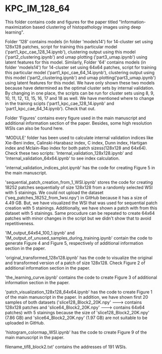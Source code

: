 # KPC_IM_128_64

This folder contains code and figures for the paper titled "Information-maximization based clustering of histopathology images using deep learning".

Folder '128' contains models (in folder 'models14') for 14-cluster set using 128x128 patches, script for training this particular model ('part1_kpc_cae_128_14.ipynb'), clustering output using this model ('part2_clustering.ipynb') and umap plotting ('part3_umap.ipynb') using latent features for this model. Similarly, Folder '64' contains models (in folder 'models14') for 14-cluster set using 64x64 patches, script for training this particular model ('part1_kpc_cae_64_14.ipynb'), clustering output using this model ('part2_clustering.ipynb') and umap plotting('part3_umap.ipynb') using latent features for this model. We have only shown these two models because have determined as the optimal cluster sets by internal validation. By changing in one place, the scripts can be run for cluster sets using 8, 9, 10, 11, 12, 13, 15, 16, 17 and 18 as well. We have mentioned where to change in the training scipts ('part1_kpc_cae_128_14.ipynb' and 'part1_kpc_cae_64_14.ipynb'). Check that out.

Folder 'Figures' contains every figure used in the main manuscript and additional information section of the paper. Besides, some high resolution WSIs can also be found here.

'MODULE' folder has been used to calculate internal validation indices like Xie-Beni index, Calinski-Harabasz index, C index, Dunn index, Hartigan index and Mclain-Rao index for both patch sizess(128x128 and 64x64). Check these two scripts: 'Internal_validation_128x128.ipynb' and 'Internal_validation_64x64.ipynb' to see index calculation.

'internal_validation_indices_plot.ipynb' has the code for creating Figure 5 in the main manuscript.

'sequential_patch_creation_from_1_WSI.ipynb' stores the code for creating 18252 patches sequentially of size 128x128 from a randomly selected WSI with 5 stainings. We could not upload the dataset ('seq_patches_18252_from_1wsi.npy') in GitHub because it has a size of 4.49 GB. But, we have visualized the WSI that was used for sequential patch creation with 5 stainings. Additionally, we have shown a patch with from this dataset with 5 stainings. Same procudure can be repeated to create 64x64 patches with minor changes in the script but we didn't show that to avoid repetitiveness.

'IM_output_64x64_100_1.ipynb' and 'IM_output_of_unused_samples_during_training.ipynb' contain the code to generate Figure 4 and Figure 5, respectively of additional information section in the paper.

'original_transformed_128x128.ipynb' has the code to visualize the original and transformed version of a patch of size 128x128. Check Figure 2 of additional information section in the paper.

'the_learning_curve.ipynb' contains the code to create Figure 3 of additional information section in the paper.

'patch_visualization_128x128_64x64.ipynb' has the code to create Figure 1 of the main manuscript in the paper. In addition, we have shown first 20 samples of both datasets ('slice128_Block2_20K.npy' ---> contains 128x128 patches and 'slice64_Block2_20K.npy' ---> contains 64x64 patches) with 5 stainings because the size of 'slice128_Block2_20K.npy' (7.86 GB) and 'slice64_Block2_20K.npy' (1.97 GB) are not suitable to be uploaded in GitHub.

'histogram_colormap_WSI.ipynb' has the code to create Figure 9 of the main manuscript in the paper.

filename_tif8_block2.txt' contains the addresses of 191 WSIs.
